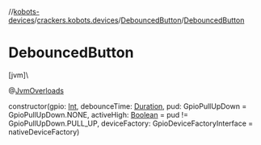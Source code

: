 //[kobots-devices](../../../index.md)/[crackers.kobots.devices](../index.md)/[DebouncedButton](index.md)/[DebouncedButton](-debounced-button.md)

# DebouncedButton

[jvm]\

@[JvmOverloads](https://kotlinlang.org/api/latest/jvm/stdlib/kotlin.jvm/-jvm-overloads/index.html)

constructor(gpio: [Int](https://kotlinlang.org/api/latest/jvm/stdlib/kotlin/-int/index.html), debounceTime: [Duration](https://docs.oracle.com/javase/8/docs/api/java/time/Duration.html), pud: GpioPullUpDown = GpioPullUpDown.NONE, activeHigh: [Boolean](https://kotlinlang.org/api/latest/jvm/stdlib/kotlin/-boolean/index.html) = pud != GpioPullUpDown.PULL_UP, deviceFactory: GpioDeviceFactoryInterface = nativeDeviceFactory)
